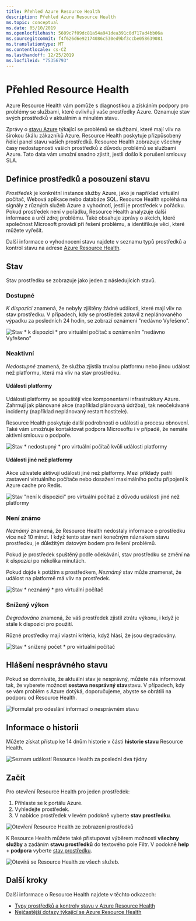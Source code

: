 ```yaml
---
title: Přehled Azure Resource Health
description: Přehled Azure Resource Health
ms.topic: conceptual
ms.date: 05/10/2019
ms.openlocfilehash: 5609c7f09dc81a54a941dea391c0d717ad4bb06a
ms.sourcegitcommit: f4f626d6e92174086c530ed9bf3ccbe058639081
ms.translationtype: MT
ms.contentlocale: cs-CZ
ms.lasthandoff: 12/25/2019
ms.locfileid: "75356793"
---
```

# <a name="resource-health-overview"></a>Přehled Resource Health
 
Azure Resource Health vám pomůže s diagnostikou a získáním podpory pro problémy se službami, které ovlivňují vaše prostředky Azure. Oznamuje stav svých prostředků v aktuálním a minulém stavu.

Zprávy o [stavu Azure](https://status.azure.com) týkající se problémů se službami, které mají vliv na širokou škálu zákazníků Azure. Resource Health poskytuje přizpůsobený řídicí panel stavu vašich prostředků. Resource Health zobrazuje všechny časy nedostupnosti vašich prostředků z důvodu problémů se službami Azure. Tato data vám umožní snadno zjistit, jestli došlo k porušení smlouvy SLA.

## <a name="resource-definition-and-health-assessment"></a>Definice prostředků a posouzení stavu

*Prostředek* je konkrétní instance služby Azure, jako je například virtuální počítač, Webová aplikace nebo databáze SQL. Resource Health spoléhá na signály z různých služeb Azure a vyhodnotí, jestli je prostředek v pořádku. Pokud prostředek není v pořádku, Resource Health analyzuje další informace a určí zdroj problému. Také obsahuje zprávy o akcích, které společnost Microsoft provádí při řešení problému, a identifikuje věci, které můžete vyřešit.

Další informace o vyhodnocení stavu najdete v seznamu typů prostředků a kontrol stavu na adrese [Azure Resource Health](resource-health-checks-resource-types.md).

## <a name="health-status"></a>Stav

Stav prostředku se zobrazuje jako jeden z následujících stavů.

### <a name="available"></a>Dostupné

*K dispozici* znamená, že nebyly zjištěny žádné události, které mají vliv na stav prostředku. V případech, kdy se prostředek zotavil z neplánovaného výpadku za posledních 24 hodin, se zobrazí oznámení "nedávno Vyřešeno".

![Stav * k dispozici * pro virtuální počítač s oznámením "nedávno Vyřešeno"](./media/resource-health-overview/Available.png)

### <a name="unavailable"></a>Neaktivní

*Nedostupné* znamená, že služba zjistila trvalou platformu nebo jinou událost než platformu, která má vliv na stav prostředku.

#### <a name="platform-events"></a>Události platformy

Události platformy se spouštějí více komponentami infrastruktury Azure. Zahrnují jak plánované akce (například plánovaná údržba), tak neočekávané incidenty (například neplánovaný restart hostitele).

Resource Health poskytuje další podrobnosti o události a procesu obnovení. Také vám umožňuje kontaktovat podpora Microsoftu i v případě, že nemáte aktivní smlouvu o podpoře.

![Stav * nedostupný * pro virtuální počítač kvůli události platformy](./media/resource-health-overview/Unavailable.png)

#### <a name="non-platform-events"></a>Události jiné než platformy

Akce uživatele aktivují události jiné než platformy. Mezi příklady patří zastavení virtuálního počítače nebo dosažení maximálního počtu připojení k Azure cache pro Redis.

![Stav "není k dispozici" pro virtuální počítač z důvodu události jiné než platformy](./media/resource-health-overview/Unavailable_NonPlatform.png)

### <a name="unknown"></a>Není známo

*Neznámý* znamená, že Resource Health nedostaly informace o prostředku více než 10 minut. I když tento stav není konečným náznakem stavu prostředku, je důležitým datovým bodem pro řešení problémů.

Pokud je prostředek spuštěný podle očekávání, stav prostředku se změní na *k dispozici* po několika minutách.

Pokud dojde k potížím s prostředkem, *Neznámý* stav může znamenat, že událost na platformě má vliv na prostředek.

![Stav * neznámý * pro virtuální počítač](./media/resource-health-overview/Unknown.png)

### <a name="degraded"></a>Snížený výkon

*Degradováno* znamená, že váš prostředek zjistil ztrátu výkonu, i když je stále k dispozici pro použití.

Různé prostředky mají vlastní kritéria, když hlásí, že jsou degradovány.

![Stav * snížený počet * pro virtuální počítač](./media/resource-health-overview/degraded.png)

## <a name="reporting-an-incorrect-status"></a>Hlášení nesprávného stavu

Pokud se domníváte, že aktuální stav je nesprávný, můžete nás informovat tak, že vyberete možnost **sestava nesprávný stav**stavu. V případech, kdy se vám problém s Azure dotýká, doporučujeme, abyste se obrátili na podporu od Resource Health.

![Formulář pro odeslání informací o nesprávném stavu](./media/resource-health-overview/incorrect-status.png)

## <a name="history-information"></a>Informace o historii

Můžete získat přístup ke 14 dnům historie v části **historie stavu** Resource Health.

![Seznam událostí Resource Health za poslední dva týdny](./media/resource-health-overview/history-blade.png)

## <a name="get-started"></a>Začít

Pro otevření Resource Health pro jeden prostředek:

1. Přihlaste se k portálu Azure.
2. Vyhledejte prostředek.
3. V nabídce prostředek v levém podokně vyberte **stav prostředku**.

![Otevření Resource Health ze zobrazení prostředků](./media/resource-health-overview/from-resource-blade.png)

K Resource Health můžete také přistupovat výběrem možnosti **všechny služby** a zadáním **stavu prostředků** do textového pole Filtr. V podokně **help + podpora** vyberte [stav prostředku](https://ms.portal.azure.com/#blade/Microsoft_Azure_Monitoring/AzureMonitoringBrowseBlade/resourceHealth).

![Otevírá se Resource Health ze všech služeb.](./media/resource-health-overview/FromOtherServices.png)

## <a name="next-steps"></a>Další kroky

Další informace o Resource Health najdete v těchto odkazech:
-  [Typy prostředků a kontroly stavu v Azure Resource Health](resource-health-checks-resource-types.md)
-  [Nejčastější dotazy týkající se Azure Resource Health](resource-health-faq.md)
